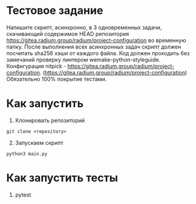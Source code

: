 # Тестовое задание

Напишите скрипт, асинхронно, в 3 одновременных задачи, скачивающий содержимое HEAD репозитория https://gitea.radium.group/radium/project-configuration во временную папку.
После выполнения всех асинхронных задач скрипт должен посчитать sha256 хэши от каждого файла.
Код должен проходить без замечаний проверку линтером wemake-python-styleguide. Конфигурация nitpick - https://gitea.radium.group/radium/project-configuration. (https://gitea.radium.group/radium/project-configuration)
Обязательно 100% покрытие тестами.



# Как запустить

1. Клонировать репозиторий
```
git clone <repository>
```

2. Запускаем скрипт
```
python3 main.py
```

# Как запустить тесты
1. pytest